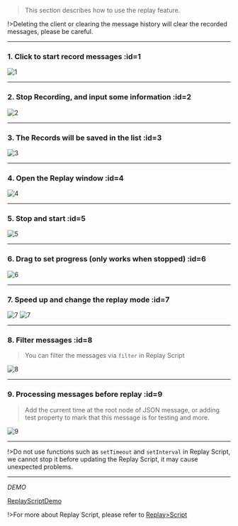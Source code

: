 > This section describes how to use the replay feature.

!>Deleting the client or clearing the message history will clear the recorded messages, please be careful.

---

### 1. Click to start record messages :id=1

![1](_media/usage/1.jpg ':size=300')

---

### 2. Stop Recording, and input some information :id=2

![2](_media/usage/2.jpg ':size=600')

---

### 3. The Records will be saved in the list :id=3

![3](_media/usage/3.jpg ':size=600')

---

### 4. Open the Replay window :id=4

![4](_media/usage/4.jpg ':size=600')

---

### 5. Stop and start :id=5

![5](_media/usage/5.jpg ':size=600')

---

### 6. Drag to set progress (only works when stopped) :id=6

![6](_media/usage/6.jpg ':size=600')

---

### 7. Speed up and change the replay mode :id=7

![7](_media/usage/7.jpg ':size=600')
![7](_media/usage/8.jpg ':size=600')

---

### 8. Filter messages :id=8

> You can filter the messages via `filter` in Replay Script

![8](_media/usage/9.jpg ':size=600')

---

### 9. Processing messages before replay :id=9

> Add the current time at the root node of JSON message, or adding test property to mark that this message is for testing and more.

![9](_media/usage/10.jpg ':size=600')

---

!>Do not use functions such as `setTimeout` and `setInterval` in Replay Script, we cannot stop it before updating the Replay Script, it may cause unexpected problems.

---

_DEMO_

[ReplayScriptDemo](../../common/replay/demo-script.md ':include')

!>For more about Replay Script, please refer to [Replay>Script](en/replay/script.md)
